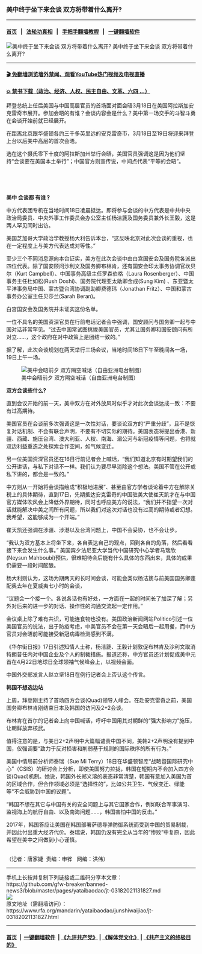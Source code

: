 ### 美中终于坐下来会谈     双方将带着什么离开?
------------------------

#### [首页](https://github.com/gfw-breaker/banned-news3/blob/master/README.md) &nbsp;&nbsp;|&nbsp;&nbsp; [法轮功真相](https://github.com/begood0513/basic/blob/master/README.md)  &nbsp;&nbsp;|&nbsp;&nbsp; [手把手翻墙教程](https://github.com/gfw-breaker/guides/wiki)  &nbsp;&nbsp;|&nbsp;&nbsp; [一键翻墙软件](https://github.com/gfw-breaker/nogfw/blob/master/README.md)  



<div id="headerimg">
 <img alt="美中终于坐下来会谈     双方将带着什么离开?" src="https://www.rfa.org/mandarin/yataibaodao/junshiwaijiao/jt-03182021131827.html/@@images/5942937d-98ad-4faa-a98f-6adaacc3d1b0.jpeg" title="美中终于坐下来会谈     双方将带着什么离开?"/>
 <span class="lead_image_caption">
  美中终于坐下来会谈     双方将带着什么离开?
 </span>
 <!-- zoomattribute -->
</div>

<hr/>


#### [ 🎬  免翻墙浏览墙外禁闻、观看YouTube热门视频及电视直播](https://github.com/gfw-breaker/HelloWorld)

#### [ 💥  禁书下载（政治、经济、人权、民主自由、文革、六四 ...）](https://github.com/gfw-breaker/books/blob/master/README.md)

<div id="storytext">
 <p>
 </p>
 <p>
  拜登总统上任后美国与中国高层官员的首场面对面会晤3月18日在美国阿拉斯加安克雷奇市展开。参加会晤的有谁？会谈内容会是什么？美中第一场交手的斗智斗勇在会谈开始前就已经展开。
 </p>
 <p>
  在距离北京跟华盛顿各约三千多英里远的安克雷奇市，3月18日至19日将迎来拜登上台以后美中高层的首次会晤。
 </p>
 <p>
  选在这个摄氏零下十度的阿拉斯加州举行会晤，美国官员强调这是因为他们坚持“会谈要在美国本土举行”；中国官方则宣传说，中间点代表“平等的会晤”。
 </p>
 <p>
  <br/>
 </p>
 <p>
  <br/>
 </p>
 <p>
  <strong>
  </strong>
  <strong>
   美中
  </strong>
  <strong>
   会谈都
  </strong>
  <strong>
   有谁
  </strong>
  <strong>
   ?
  </strong>
 </p>
 <p>
  中方代表团专机在当地时间18日凌晨抵达。即将参与会谈的中方代表是中共中央政治局委员、中央外事工作委员会办公室主任杨洁篪及国务委员兼外长王毅，这是两人罕见同时出访。
 </p>
 <p>
  美国芝加哥大学政治学教授杨大利告诉本台，“这反映北京对此次会谈的重视，也在一定程度上与美方代表达成对等性。”
 </p>
 <p>
  至少三个不同消息源向本台证实，美方在此次会谈中由白宫国安会及国务院各派出四位代表。除了国安顾问沙利文及国务卿布林肯，还有国安会印太事务协调官坎贝尔（Kurt Campbell）、中国事务高级主任罗森伯格（Laura Rosenberger）、中国事务主任杜如松(Rush Doshi)、国务院代理亚太助卿金成(Sung Kim) 、东亚暨太平洋事务局中国、蒙古暨台湾协调副助卿费德玮（Jonathan Fritz）、中国和蒙古事务办公室主任贝莎兰(Sarah Beran)。
 </p>
 <p>
  白宫国安会及国务院并未证实这份名单。
 </p>
 <p>
  一位不具名的美国资深官员在行前电话记者会中强调，国安顾问与国务卿一起与中国对话非常罕见。“过去中国常试图挑拨美国官员，尤其让国务卿和国安顾问有所对立……，这个政府在对中政策上是团结一致的。”
 </p>
 <p>
  据了解，此次会谈规划在两天举行三场会议，当地时间18日下午至晚间各一场，19日上午一场。
 </p>
 <p>
  <figure class="image-richtext image-inline captioned" style="width:620px;">
   <img alt="美中会晤前夕 双方隔空喊话（自由亚洲电台制图）" src="https://www.rfa.org/mandarin/yataibaodao/junshiwaijiao/jt-03182021131827.html/jt0318.jpg/@@images/01426bd8-3f54-4814-b2b2-d3f9fef1cc56.jpeg" title="jt0318.jpg"/>
   <figcaption class="image-caption">
    美中会晤前夕 双方隔空喊话（自由亚洲电台制图）
   </figcaption>
   <small>
   </small>
  </figure>
 </p>
 <p>
  <strong>
   双方会谈些什么?
  </strong>
 </p>
 <p>
  直到会议开始的前一天，美中双方在对外放风时似乎才对此次会谈达成一致：不要有过高期待。
 </p>
 <p>
  美国官员在会谈前多次强调这是一次性对话，要谈论双方的“严重分歧”，且不是恢复对话机制、不会有联合声明，不要有不切实际的期待。美国表态将提出香港、新疆、西藏、施压台湾、澳大利亚、人权、南海、湄公河与新冠疫情等问题，也将就双边利益重迭之处探索合作空间，如气候变迁。
 </p>
 <p>
  另一位美国资深官员还在16日行前记者会上喊话，“我们知道北京有时期望我们的公开讲话，与私下对话不一样。我们认为要尽早消除这个想法。美国不管在公开或私下讲的，都会是一致的。”
 </p>
 <p>
  中方则从一开始将会谈描绘成“积极地进展”、甚至由官方学者谈论着中方在解除关税上的具体期待，直到17日，先期抵达安克雷奇的中国驻美大使崔天凯才在与中国官方媒体吹风会上降低外界期待，同时也呼应美方的说法，“我们并不指望一次对话就能解决中美之间所有问题，所以我们对这次对话也没有过高的期待或者幻想。我希望，这能够成为一个开端。”
 </p>
 <p>
  崔天凯还强调在涉疆、涉港以及台湾问题上，中国不会妥协，也不会让步。
 </p>
 <p>
  “我认为双方基本上将坐下来，各自表达自己的观点，回到各自的角落，然后看看接下来会发生什么事。” 美国宾夕法尼亚大学当代中国研究中心学者马瑞欣(Neysun Mahboubi)预估，很难期待会后能有什么具体的东西出来，具体的成果仍需要一段时间酝酿。
 </p>
 <p>
  杨大利则认为，这场为期两天的长时间会谈，可能会类似杨洁篪与前美国国务卿蓬配奥去年在夏威夷七小时的会谈，
 </p>
 <p>
  “议题会一个接一个。各说各话也有好处，一方面在一起的时间长了加深了解；另外对后来的进一步的对话、操作性的沟通交流起一定作用。”
 </p>
 <p>
  会议桌上除了难有共识，可能连食物也没有。美国政治新闻网站Politico引述一位美国官员的说法，出于防疫考虑，中美官员不会在第一天会晤后一起用餐，而中方官员对会晤前可能接受新冠病毒检测感到不满。
 </p>
 <p>
  《华尔街日报》17日引述知情人士称，杨洁篪、王毅计划敦促布林肯及沙利文取消特朗普任内对中国企业及个人的制裁措施。报道还称，中方官员还计划促成美中元首在4月22日地球日全球领袖气候峰会上，以视频会面。
 </p>
 <p>
  中国外交部发言人赵立坚18日在例行记者会上否认这个传言。
 </p>
 <p>
  <strong>
   韩国不想选边站
  </strong>
 </p>
 <p>
  上周，拜登刚主持了首场四方会谈(Quad)领导人峰会。在赴安克雷奇之前，美国国务卿布林肯刚结束日本及韩国的访问及2+2会谈。
 </p>
 <p>
  布林肯在首尔的记者会上向中国喊话，呼吁中国用其对朝鲜的“强大影响力”施压，让朝鲜放弃核武。
 </p>
 <p>
  值得注意的是，与美日2+2声明中大篇幅谴责中国不同，美韩2+2声明没有提到中国，仅强调要“致力于反对损害和削弱基于规则的国际秩序的所有行为。”
 </p>
 <p>
  美国中情局前分析师泰瑞（Sue Mi Terry）18日在华盛顿智库“战略暨国际研究中心”（CSIS）的研讨会上分析，即使美国努力拉拢，韩国在短期内不会加入四方会谈(Quad)机制。她说，韩国外长郑义溶的表态非常清楚，韩国有意加入美国为首的区域合作，但合作领域必须是“选择性的”，比如公共卫生、气候变迁、绿能等“不会威胁到中国的议题”。
 </p>
 <p>
  “韩国不想在其它与中国有关的安全问题上与其它国家合作，例如联合军事演习、监视海上的航行自由、以及南海问题……，韩国害怕中国的反击。”
 </p>
 <p>
  2017年，韩国答应让美国在韩国部署萨德导弹防御系统而受到中国的贸易制裁，并因此付出重大经济代价。泰瑞说，韩国仍没有完全从当年的“惨败”中复原，因此希望在美中之间做到小心谨慎。
 </p>
 <p>
  <br/>
  （记者：唐家婕  责编：申铧   网编：洪伟）
 </p>
</div>

<hr/>
手机上长按并复制下列链接或二维码分享本文章：<br/>
https://github.com/gfw-breaker/banned-news3/blob/master/pages/yataibaodao/jt-03182021131827.md <br/>
<a href='https://github.com/gfw-breaker/banned-news3/blob/master/pages/yataibaodao/jt-03182021131827.md'><img src='https://github.com/gfw-breaker/banned-news3/blob/master/pages/yataibaodao/jt-03182021131827.md.png'/></a> <br/>
原文地址（需翻墙访问）：https://www.rfa.org/mandarin/yataibaodao/junshiwaijiao/jt-03182021131827.html


------------------------
#### [首页](https://github.com/gfw-breaker/banned-news3/blob/master/README.md) &nbsp;|&nbsp; [一键翻墙软件](https://github.com/gfw-breaker/nogfw/blob/master/README.md) &nbsp;| [《九评共产党》](https://github.com/gfw-breaker/9ping.md/blob/master/README.md#九评之一评共产党是什么) | [《解体党文化》](https://github.com/gfw-breaker/jtdwh.md/blob/master/README.md) | [《共产主义的终极目的》](https://github.com/gfw-breaker/gczydzjmd.md/blob/master/README.md)


<img src='http://gfw-breaker.win/banned-news3/pages/yataibaodao/jt-03182021131827.md' width='0px' height='0px'/>